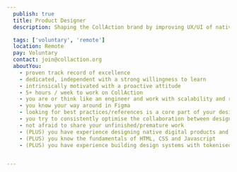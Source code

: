 ```yaml
---
  publish: true
  title: Product Designer
  description: Shaping the CollAction brand by improving UX/UI of native application, web and more. You need not be a designer (yet). What matters is that you are willing to learn the ins and outs of product design and that you are interested in building beautiful, on-brand digital experiences.

  tags: ['voluntary', 'remote']
  location: Remote
  pay: Voluntary
  contact: join@collaction.org
  aboutYou: 
    - proven track record of excellence
    - dedicated, independent with a strong willingness to learn
    - intrinsically motivated with a proactive attitude
    - 5+ hours / week to work on CollAction
    - you are or think like an engineer and work with scalability and reproducibility in mind
    - you know your way around in Figma
    - looking for best practices/references is a core part of your design process
    - you try to consistently optimise the collaboration between design and the engineering team
    - not afraid to share your unfinished/premature work
    - (PLUS) you have experience designing native digital products and collaborating with engineers
    - (PLUS) you know the fundamentals of HTML, CSS and Javascript
    - (PLUS) you have experience building design systems with tokenised styles


---
```

